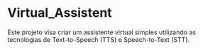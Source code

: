 # Virtual_Assistent
Este projeto visa criar um assistente virtual simples utilizando as tecnologias de Text-to-Speech (TTS) e Speech-to-Text (STT).
